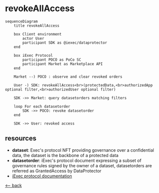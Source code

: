 # revokeAllAccess

```mermaid
sequenceDiagram
    title revokeAllAccess

    box Client environment
        actor User
        participant SDK as @iexec/dataprotector
    end

    box iExec Protocol
        participant POCO as PoCo SC
        participant Market as Marketplace API
    end

    Market --) POCO : observe and clear revoked orders

    User -) SDK: revokeAllAccess<br>(protectedData,<br>authorizedApp optional filter,<br>authorizedUser optional filter)

    SDK ->> Market: query datasetorders matching filters

    loop For each datasetorder
        SDK ->> POCO: revoke datasetorder
    end

    SDK ->> User: revoked access
```

## resources

- **dataset**: Exec's protocol NFT providing governance over a confidential data, the dataset is the backbone of a protected data
- **datasetorder**: iExec's protocol document expressing a subset of governance rules signed by the owner of a dataset, datasetorders are referred as GrantedAccess by DataProtector
- [iExec protocol documentation](https://protocol.docs.iex.ec)

[<-- back](../index.md)
